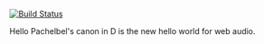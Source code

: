 [![Build Status](https://travis-ci.org/fhinkel/webAudioDemo.png?branch=master)](https://travis-ci.org/fhinkel/webAudioDemo)


Hello Pachelbel's canon in D is the new hello world for web audio.
